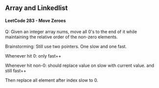 ## Array and Linkedlist

#### LeetCode 283 - Move Zeroes

Q: Given an integer array nums, move all 0's to the end of it while maintaining the relative order of the non-zero elements.

Brainstorming:
Still use two pointers. One slow and one fast. 

Whenever hit 0: only fast++

Whenever hit non-0: should replace value on slow with current value. and still fast++

Then replace all element after index slow to 0.



